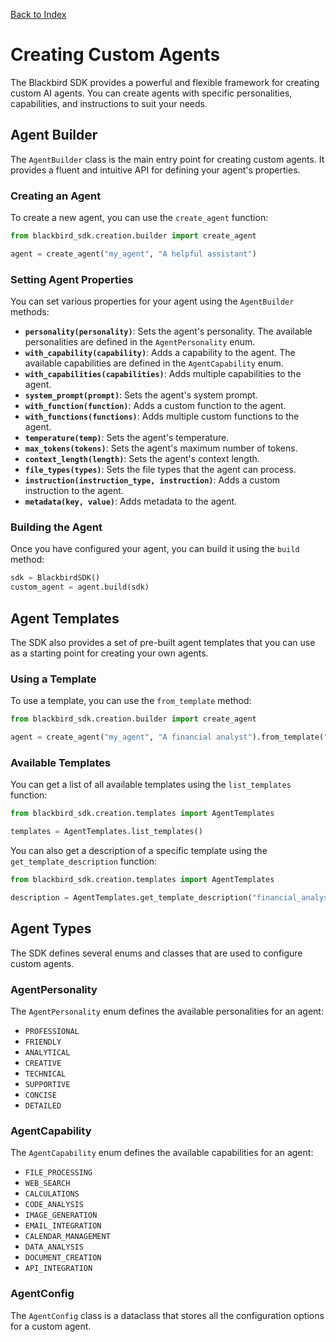 [Back to Index](index.md)

# Creating Custom Agents

The Blackbird SDK provides a powerful and flexible framework for creating custom AI agents. You can create agents with specific personalities, capabilities, and instructions to suit your needs.

## Agent Builder

The `AgentBuilder` class is the main entry point for creating custom agents. It provides a fluent and intuitive API for defining your agent's properties.

### Creating an Agent

To create a new agent, you can use the `create_agent` function:

```python
from blackbird_sdk.creation.builder import create_agent

agent = create_agent("my_agent", "A helpful assistant")
```

### Setting Agent Properties

You can set various properties for your agent using the `AgentBuilder` methods:

*   **`personality(personality)`**: Sets the agent's personality. The available personalities are defined in the `AgentPersonality` enum.
*   **`with_capability(capability)`**: Adds a capability to the agent. The available capabilities are defined in the `AgentCapability` enum.
*   **`with_capabilities(capabilities)`**: Adds multiple capabilities to the agent.
*   **`system_prompt(prompt)`**: Sets the agent's system prompt.
*   **`with_function(function)`**: Adds a custom function to the agent.
*   **`with_functions(functions)`**: Adds multiple custom functions to the agent.
*   **`temperature(temp)`**: Sets the agent's temperature.
*   **`max_tokens(tokens)`**: Sets the agent's maximum number of tokens.
*   **`context_length(length)`**: Sets the agent's context length.
*   **`file_types(types)`**: Sets the file types that the agent can process.
*   **`instruction(instruction_type, instruction)`**: Adds a custom instruction to the agent.
*   **`metadata(key, value)`**: Adds metadata to the agent.

### Building the Agent

Once you have configured your agent, you can build it using the `build` method:

```python
sdk = BlackbirdSDK()
custom_agent = agent.build(sdk)
```

## Agent Templates

The SDK also provides a set of pre-built agent templates that you can use as a starting point for creating your own agents.

### Using a Template

To use a template, you can use the `from_template` method:

```python
from blackbird_sdk.creation.builder import create_agent

agent = create_agent("my_agent", "A financial analyst").from_template("financial_analyst")
```

### Available Templates

You can get a list of all available templates using the `list_templates` function:

```python
from blackbird_sdk.creation.templates import AgentTemplates

templates = AgentTemplates.list_templates()
```

You can also get a description of a specific template using the `get_template_description` function:

```python
from blackbird_sdk.creation.templates import AgentTemplates

description = AgentTemplates.get_template_description("financial_analyst")
```

## Agent Types

The SDK defines several enums and classes that are used to configure custom agents.

### AgentPersonality

The `AgentPersonality` enum defines the available personalities for an agent:

*   `PROFESSIONAL`
*   `FRIENDLY`
*   `ANALYTICAL`
*   `CREATIVE`
*   `TECHNICAL`
*   `SUPPORTIVE`
*   `CONCISE`
*   `DETAILED`

### AgentCapability

The `AgentCapability` enum defines the available capabilities for an agent:

*   `FILE_PROCESSING`
*   `WEB_SEARCH`
*   `CALCULATIONS`
*   `CODE_ANALYSIS`
*   `IMAGE_GENERATION`
*   `EMAIL_INTEGRATION`
*   `CALENDAR_MANAGEMENT`
*   `DATA_ANALYSIS`
*   `DOCUMENT_CREATION`
*   `API_INTEGRATION`

### AgentConfig

The `AgentConfig` class is a dataclass that stores all the configuration options for a custom agent.
